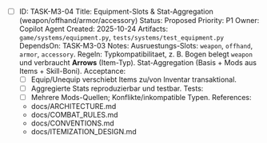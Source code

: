- [ ] ID: TASK-M3-04
  Title: Equipment-Slots & Stat-Aggregation (weapon/offhand/armor/accessory)
  Status: Proposed
  Priority: P1
  Owner: Copilot Agent
  Created: 2025-10-24
  Artifacts: `game/systems/equipment.py`, `tests/systems/test_equipment.py`
  DependsOn: TASK-M3-03
  Notes:
  Ausruestungs-Slots: `weapon`, `offhand`, `armor`, `accessory`. Regeln: Typkompatibilitaet, z. B. Bogen belegt `weapon` und verbraucht **Arrows** (Item-Typ). Stat-Aggregation (Basis + Mods aus Items + Skill-Boni).
  Acceptance:
  - [ ] Equip/Unequip verschiebt Items zu/von Inventar transaktional.
  - [ ] Aggregierte Stats reproduzierbar und testbar.
  Tests:
  - [ ] Mehrere Mods-Quellen; Konflikte/inkompatible Typen.
  References:
  - docs/ARCHITECTURE.md
  - docs/COMBAT_RULES.md
  - docs/CONVENTIONS.md
  - docs/ITEMIZATION_DESIGN.md
